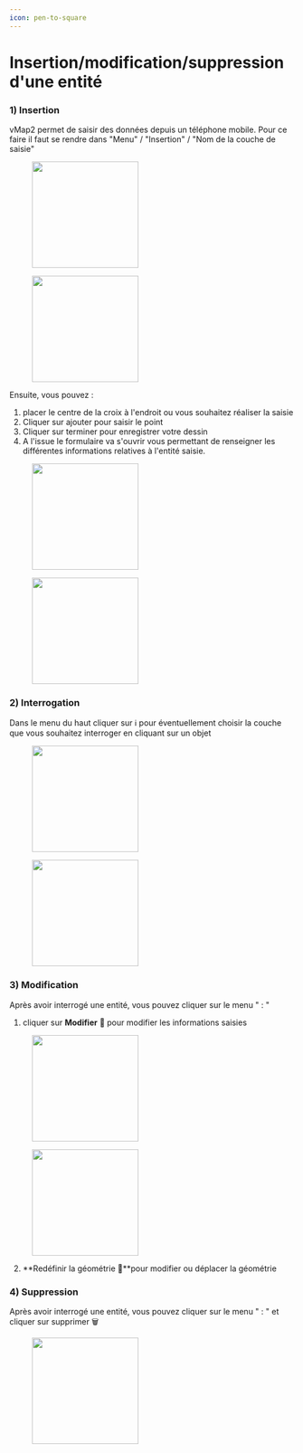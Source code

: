 ```yaml
---
icon: pen-to-square
---
```


# Insertion/modification/suppression d'une entité

### 1) Insertion

vMap2 permet de saisir des données depuis un téléphone mobile. Pour ce faire il faut se rendre dans "Menu" / "Insertion" / "Nom de la couche de saisie"

<div><figure><img src="../../../../.gitbook/assets/vmap_mobile_menu_insertion.PNG" alt="" width="188"><figcaption></figcaption></figure> <figure><img src="../../../../.gitbook/assets/vmap_mobile_menu_insertion_couche.PNG" alt="" width="188"><figcaption></figcaption></figure></div>

Ensuite, vous pouvez :&#x20;

1. placer le centre de la croix à l'endroit ou vous souhaitez réaliser la saisie
2. Cliquer sur ajouter pour saisir le point
3. Cliquer sur terminer pour enregistrer votre dessin&#x20;
4. A l'issue le formulaire va s'ouvrir vous permettant de renseigner les différentes informations relatives à l'entité saisie.

<div><figure><img src="../../../../.gitbook/assets/vmap_mobile_saisie.PNG" alt="" width="188"><figcaption></figcaption></figure> <figure><img src="../../../../.gitbook/assets/vmap_mobile_formulaire.PNG" alt="" width="188"><figcaption></figcaption></figure></div>

### 2) Interrogation

Dans le menu du haut cliquer sur ℹ️ pour éventuellement choisir la couche que vous souhaitez interroger en cliquant sur un objet

<div><figure><img src="../../../../.gitbook/assets/vmap_mobile_interroger (1).PNG" alt="" width="188"><figcaption></figcaption></figure> <figure><img src="../../../../.gitbook/assets/vmap_mobile_interroger.PNG" alt="" width="188"><figcaption></figcaption></figure></div>

### 3) Modification

Après avoir interrogé une entité, vous pouvez cliquer sur le menu  " : "&#x20;



1. cliquer sur **Modifier** 📝 pour modifier les informations saisies&#x20;

<div><figure><img src="../../../../.gitbook/assets/vmap_mobile_option_entite.PNG" alt="" width="188"><figcaption></figcaption></figure> <figure><img src="../../../../.gitbook/assets/vmap_mobile_modifier.PNG" alt="" width="188"><figcaption></figcaption></figure></div>

2. **Redéfinir la géométrie 📌**pour modifier ou déplacer la géométrie&#x20;

### 4) Suppression



Après avoir interrogé une entité, vous pouvez cliquer sur le menu  " : " et cliquer sur supprimer 🗑️

<figure><img src="../../../../.gitbook/assets/vmap_mobile_option_entite.PNG" alt="" width="188"><figcaption></figcaption></figure>

